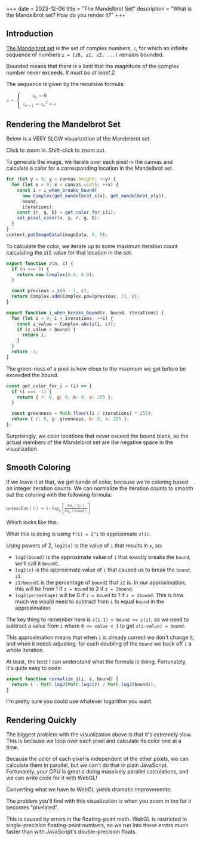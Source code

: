 +++
date = 2023-12-06
title = "The Mandelbrot Set"
description = "What is the Mandelbrot set? How do you render it?"
+++

<script type="module" src="main.js"></script>

## Introduction

[The Mandelbrot set](https://en.wikipedia.org/wiki/Mandelbrot_set) is the set of
complex numbers, `c`, for which an infinite sequence of numbers
`z = [z0, z1, z2, ...]` remains bounded.

Bounded means that there is a limit that the magnitude of the complex number
never exceeds. *It must be at least 2.*

The sequence is given by the recursive formula:

<math>
  <mrow>
    <mi>z</mi>
    <mo>=</mo>
    <mrow>
      <mo>{</mo>
      <mtable>
        <mtr>
          <mtd>
            <mrow>
              <msub><mi>z</mi><mn>0</mn></msub>
              <mo>=</mo>
              <mn>0</mn>
            </mrow>
          </mtd>
        </mtr>
        <mtr>
          <mtd>
            <mrow>
              <msub><mi>z</mi><mrow><mi>n</mi><mo>+</mo><mn>1</mn></mrow></msub>
              <mo>=</mo>
              <msup><msub><mi>z</mi><mi>n</mi></msub><mn>2</mn></msup> <mo>+</mo> <mi>c</mi>
            </mrow>
          </mtd>
        </mtr>
      </mtable>
    </mrow>
  </mrow>
</math>

## Rendering the Mandelbrot Set

Below is a VERY SLOW visualization of the Mandelbrot set.

Click to zoom in. Shift-click to zoom out.

<div id="mandelbrot">
  <canvas id="mandelbrot-canvas" width="128" height="96"></canvas>
</div>

To generate the image, we iterate over each pixel in the canvas and calculate a
color for a corresponding location in the Mandelbrot set.

```javascript
for (let y = 0; y < canvas.height; ++y) {
  for (let x = 0; x < canvas.width; ++x) {
    const i = i_when_breaks_bound(
      new Complex(get_mandelbrot_x(x), get_mandelbrot_y(y)),
      bound,
      iterations);
    const {r, g, b} = get_color_for_i(i);
    set_pixel_color(x, y, r, g, b);
  }
}
context.putImageData(imageData, 0, 0);
```

To calculate the color, we iterate up to some maximum iteration count
calculating the z(i) value for that location in the set.

```javascript
export function z(n, c) {
  if (n === 0) {
    return new Complex(0.0, 0.0);
  }

  const previous = z(n - 1, c);
  return Complex.add(Complex.pow(previous, 2), c);
}

export function i_when_breaks_bound(c, bound, iterations) {
  for (let i = 0; i < iterations; ++i) {
    const z_value = Complex.abs(z(i, c));
    if (z_value > bound) {
      return i;
    }
  }
  return -1;
}
```

The green-ness of a pixel is how close to the maximum we got before be exceeded
the bound.

```javascript
const get_color_for_i = (i) => {
  if (i === -1) {
    return { r: 0, g: 0, b: 0, a: 255 };
  }

  const greenness = Math.floor((i / iterations) * 255);
  return { r: 0, g: greenness, b: 0, a: 255 };
};
```

Surprisingly, we color locations that _never_ exceed the bound black, so the
actual members of the Mandelbrot set are the negative space in the
visualization.

## Smooth Coloring

If we leave it at that, we get bands of color, because we're coloring based on
integer iteration counts. We can normalize the iteration counts to smooth out
the coloring with the following formula:

<math>
  <mrow>
    <mrow><ms>normalize</ms><mo>(</mo><mi>i</mi><mo>)</mo></mrow>
    <mo>=</mo>
    <mrow>
      <mi>i</mi>
      <mo>-</mo>
      <mrow>
        <msub><ms>log</ms><mn>2</mn></msub>
        <mo>[</mo>
        <mfrac>
          <mrow>
            <msub><ms>log</ms><mn>2</mn></msub>
            <mo>(</mo>
            <mrow>
              <mo>|</mo>
              <msub><mi>z</mi><mi>i</mi></msub>
              <mo>|</mo>
            </mrow>
            <mo>)</mo>
          </mrow>
          <mrow>
            <msub><ms>log</ms><mn>2</mn></msub>
            <mo>(</mo>
            <mrow><ms>bound</ms></mrow>
            <mo>)</mo>
          </mrow>
        </mfrac>
        <mo>]</mo>
      </mrow>
    </mrow>
  </mrow>
</math>

Which looks like this:

<div id="smooth-mandelbrot">
  <canvas id="smooth-mandelbrot-canvas" width="128" height="96"></canvas>
</div>

What this is doing is using `f(i) = 2^i` to approximate `z(i)`.

Using powers of 2, `log2(x)` is the value of `i` that results in `x`, so:

- `log2(bound)` is the approximate value of `i` that exactly breaks the `bound`,
  we'll call it `boundI`.
- `log2(z)` is the approximate value of `i` that caused us to break the `bound`,
  `zI`.
- `zI/boundI` is the percentage of `boundI` that `zI` is. In our approximation,
  this will be from 1 if `z = bound` to 2 if `z = 2bound`.
- `log2(percentage)` will be 0 if `z = bound` to 1 if `z = 2bound`. This is how
  much we would need to subtract from `i` to equal `bound` in the approximation.

The key thing to remember here is `z(i-1) < bound <= z(i)`, so we need to
subtract a value from `i` where `0 <= value < 1` to get `z(i-value) = bound`.

This approximation means that when `i` is already correct we don't change it,
and when it needs adjusting, for each doubling of the `bound` we back off `i` a
whole iteration.

At least, the best I can understand what the formula is doing. Fortunately, it's
quite easy to code:

```javascript
export function normalize_i(i, z, bound) {
  return i - Math.log2(Math.log2(z) / Math.log2(bound));
}
```

I'm pretty sure you could use whatever logarithm you want.

## Rendering Quickly

The biggest problem with the visualization above is that it's extremely slow.
This is because we loop over each pixel and calculate its color one at a time.

Because the color of each pixel is independent of the other pixels, we can
calculate them in parallel, but we can't do that in plain JavaScript.
Fortunately, your GPU is great a doing massively parallel calculations, and we
can write code for it with WebGL!

Converting what we have to WebGL yields dramatic improvements:

<div id="gl-mandelbrot">
  <canvas id="gl-mandelbrot-canvas" width="640" height="480"></canvas>
</div>

The problem you'll find with this visualization is when you zoom in too far it
becomes "pixelated".

This is caused by errors in the floating-point math. WebGL is restricted to
single-precision floating-point numbers, so we run into these errors much faster
than with JavaScript's double-precision floats.
